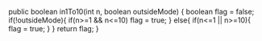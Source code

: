 public boolean in1To10(int n, boolean outsideMode) {
boolean flag = false;
if(!outsideMode){
if(n>=1 && n<=10)
flag = true;
}
else{
if(n<=1 || n>=10){
flag = true;
}
}
return flag;
}
